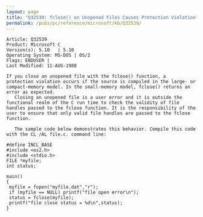 ```yaml
---
layout: page
title: "Q32539: fclose() on Unopened Files Causes Protection Violation"
permalink: /pubs/pc/reference/microsoft/kb/Q32539/
---
```


	Article: Q32539
	Product: Microsoft C
	Version(s): 5.10   | 5.10
	Operating System: MS-DOS | OS/2
	Flags: ENDUSER |
	Last Modified: 11-AUG-1988
	
	If you close an unopened file with the fclose() function, a
	protection violation occurs if the source is compiled in the large- or
	compact-memory model. In the small-memory model, fclose() returns an
	error as expected.
	   Closing an unopened file is a user error and it is outside the
	functional realm of the C run time to check the validity of file
	handles passed to the fclose function. It is the responsibility of the
	user to ensure that only valid file handles are passed to the fclose
	function.
	
	   The sample code below demonstrates this behavior. Compile this code
	with the CL /AL file.c. command line:
	
	#define INCL_BASE
	#include <os2.h>
	#include <stdio.h>
	FILE *myfile;
	int status;
	
	main()
	{
	 myfile = fopen("myfile.dat","r");
	 if (myfile == NULL) printf("file open error\n");
	 status = fclose(myfile);
	 printf("file close status = %d\n",status);
	}
